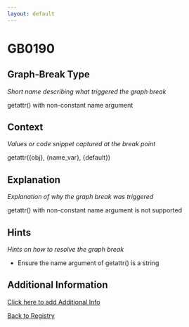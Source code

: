 ```yaml
---
layout: default
---
```

# GB0190

## Graph-Break Type
*Short name describing what triggered the graph break*

getattr() with non-constant name argument

## Context
*Values or code snippet captured at the break point*

getattr({obj}, {name_var}, {default})

## Explanation
*Explanation of why the graph break was triggered*

getattr() with non-constant name argument is not supported

## Hints
*Hints on how to resolve the graph break*

- Ensure the name argument of getattr() is a string


## Additional Information

<!-- ADDITIONAL INFORMATION START - Add custom information below this line -->

<!-- ADDITIONAL INFORMATION END -->


[Click here to add Additional Info](https://github.com/pytorch-labs/compile-graph-break-site/edit/main/docs/gb/gb0190.md)

[Back to Registry](../index.html)
